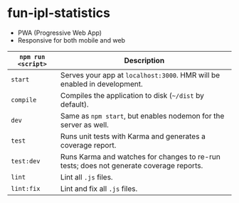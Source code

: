# fun-ipl-statistics

 * PWA (Progressive Web App)
 * Responsive for both mobile and web

|`npm run <script>`|Description|
|------------------|-----------|
|`start`|Serves your app at `localhost:3000`. HMR will be enabled in development.|
|`compile`|Compiles the application to disk (`~/dist` by default).|
|`dev`|Same as `npm start`, but enables nodemon for the server as well.|
|`test`|Runs unit tests with Karma and generates a coverage report.|
|`test:dev`|Runs Karma and watches for changes to re-run tests; does not generate coverage reports.|
|`lint`|Lint all `.js` files.|
|`lint:fix`|Lint and fix all `.js` files.|

